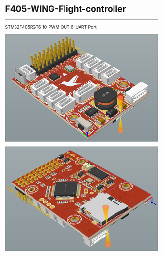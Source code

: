 # F405-WING-Flight-controller
----------------------------------------------------------
STM32F405RGT6 10-PWM OUT 6-UART Port

![view](https://github.com/whqsz/F405-WING-Flight-controller/blob/main/3D1.png?raw=true "3D1 view")

![view](https://github.com/whqsz/F405-WING-Flight-controller/blob/main/3D2.png?raw=true "3D2 view")
